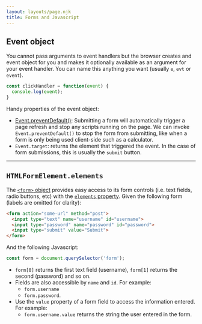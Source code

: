 ```yaml
---
layout: layouts/page.njk
title: Forms and Javascript
---
```


## Event object
You cannot pass arguments to event handlers but the browser creates and event object for you and makes it optionally available as an argument for your event handler. You can name this anything you want (usually `e`, `evt` or `event`).

```js
const clickHandler = function(event) {
  console.log(event);
}
```

Handy properties of the event object:
- [Event.preventDefault()](https://developer.mozilla.org/en-US/docs/Web/API/Event/preventDefault): Submitting a form will automatically trigger a page refresh and stop any scripts running on the page. We can invoke `Event.preventDefault()` to stop the form from submitting, like when a form is only being used client-side such as a calculator. 
- `Event.target`: returns the element that triggered the event. In the case of form submissions, this is usually the `submit` button.

---

## `HTMLFormElement.elements`
The [`<form>` object](https://developer.mozilla.org/en-US/docs/Web/API/HTMLFormElement) provides easy access to its form controls (i.e. text fields, radio buttons, etc) with the [`elements` property](https://developer.mozilla.org/en-US/docs/Web/API/HTMLFormElement/elements). Given the following form (labels are omitted for clarity):

```html
<form action="some-url" method="post">
  <input type="text" name="username" id="username">
  <input type="password" name="password" id="password">
  <input type="submit" value="Submit">
</form>
```
And the following Javascript:

```js
const form = document.querySelector('form');
```

- `form[0]` returns the first text field (username), `form[1]` returns the second (password) and so on.
- Fields are also accessible by `name` and `id`. For example: 
    - `form.username`
    - `form.password`.
- Use the `value` property of a form field to access the information entered. For example:
    - `form.username.value` returns the string the user entered in the form.